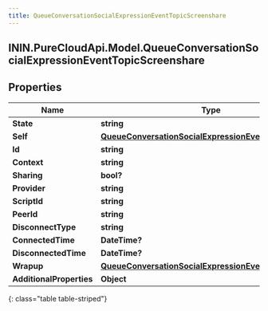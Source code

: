 ```yaml
---
title: QueueConversationSocialExpressionEventTopicScreenshare
---
```

## ININ.PureCloudApi.Model.QueueConversationSocialExpressionEventTopicScreenshare

## Properties

|Name | Type | Description | Notes|
|------------ | ------------- | ------------- | -------------|
| **State** | **string** |  | [optional] |
| **Self** | [**QueueConversationSocialExpressionEventTopicAddress**](QueueConversationSocialExpressionEventTopicAddress.html) |  | [optional] |
| **Id** | **string** |  | [optional] |
| **Context** | **string** |  | [optional] |
| **Sharing** | **bool?** |  | [optional] |
| **Provider** | **string** |  | [optional] |
| **ScriptId** | **string** |  | [optional] |
| **PeerId** | **string** |  | [optional] |
| **DisconnectType** | **string** |  | [optional] |
| **ConnectedTime** | **DateTime?** |  | [optional] |
| **DisconnectedTime** | **DateTime?** |  | [optional] |
| **Wrapup** | [**QueueConversationSocialExpressionEventTopicWrapup**](QueueConversationSocialExpressionEventTopicWrapup.html) |  | [optional] |
| **AdditionalProperties** | **Object** |  | [optional] |
{: class="table table-striped"}


